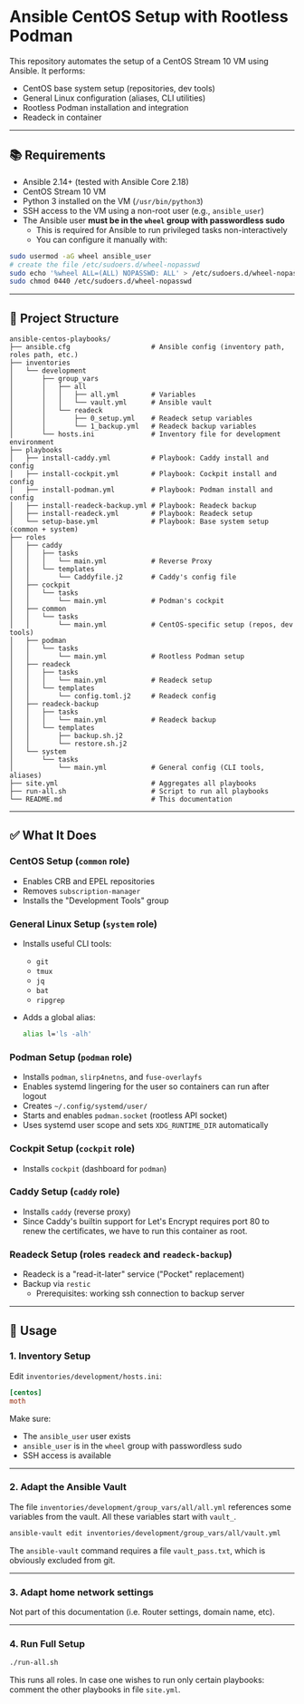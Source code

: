 # Ansible CentOS Setup with Rootless Podman

This repository automates the setup of a CentOS Stream 10 VM using Ansible. It performs:

- CentOS base system setup (repositories, dev tools)
- General Linux configuration (aliases, CLI utilities)
- Rootless Podman installation and integration
- Readeck in container

---

## 📚 Requirements

- Ansible 2.14+ (tested with Ansible Core 2.18)
- CentOS Stream 10 VM
- Python 3 installed on the VM (`/usr/bin/python3`)
- SSH access to the VM using a non-root user (e.g., `ansible_user`)
- The Ansible user **must be in the `wheel` group with passwordless sudo**
  - This is required for Ansible to run privileged tasks non-interactively
  - You can configure it manually with:

```bash
sudo usermod -aG wheel ansible_user
# create the file /etc/sudoers.d/wheel-nopasswd
sudo echo '%wheel ALL=(ALL) NOPASSWD: ALL' > /etc/sudoers.d/wheel-nopasswd
sudo chmod 0440 /etc/sudoers.d/wheel-nopasswd
```

---

## 📁 Project Structure

```text
ansible-centos-playbooks/
├── ansible.cfg                    # Ansible config (inventory path, roles path, etc.)
├── inventories
│   └── development
│       ├── group_vars
│       │   ├── all
│       │   │   ├── all.yml        # Variables
│       │   │   └── vault.yml      # Ansible vault
│       │   └── readeck
│       │       ├── 0_setup.yml    # Readeck setup variables
│       │       └── 1_backup.yml   # Readeck backup variables
│       └── hosts.ini              # Inventory file for development environment
├── playbooks
│   ├── install-caddy.yml          # Playbook: Caddy install and config
│   ├── install-cockpit.yml        # Playbook: Cockpit install and config
│   ├── install-podman.yml         # Playbook: Podman install and config
│   ├── install-readeck-backup.yml # Playbook: Readeck backup
│   ├── install-readeck.yml        # Playbook: Readeck setup
│   └── setup-base.yml             # Playbook: Base system setup (common + system)
├── roles
│   ├── caddy
│   │   ├── tasks
│   │   │   └── main.yml           # Reverse Proxy
│   │   └── templates
│   │       └── Caddyfile.j2       # Caddy's config file
│   ├── cockpit
│   │   └── tasks
│   │       └── main.yml           # Podman's cockpit
│   ├── common
│   │   └── tasks
│   │       └── main.yml           # CentOS-specific setup (repos, dev tools)
│   ├── podman
│   │   └── tasks
│   │       └── main.yml           # Rootless Podman setup
│   ├── readeck
│   │   ├── tasks
│   │   │   └── main.yml           # Readeck setup
│   │   └── templates
│   │       └── config.toml.j2     # Readeck config
│   ├── readeck-backup
│   │   ├── tasks
│   │   │   └── main.yml           # Readeck backup
│   │   └── templates
│   │       ├── backup.sh.j2
│   │       └── restore.sh.j2
│   └── system
│       └── tasks
│           └── main.yml           # General config (CLI tools, aliases)
├── site.yml                       # Aggregates all playbooks
├── run-all.sh                     # Script to run all playbooks
└── README.md                      # This documentation
```

---

## ✅ What It Does

### CentOS Setup (`common` role)

- Enables CRB and EPEL repositories
- Removes `subscription-manager`
- Installs the "Development Tools" group

### General Linux Setup (`system` role)

- Installs useful CLI tools:
  - `git`
  - `tmux`
  - `jq`
  - `bat`
  - `ripgrep`
- Adds a global alias:

  ```bash
  alias l='ls -alh'
  ```

### Podman Setup (`podman` role)

- Installs `podman`, `slirp4netns`, and `fuse-overlayfs`
- Enables systemd lingering for the user so containers can run after logout
- Creates `~/.config/systemd/user/`
- Starts and enables `podman.socket` (rootless API socket)
- Uses systemd user scope and sets `XDG_RUNTIME_DIR` automatically

### Cockpit Setup (`cockpit` role)

- Installs `cockpit` (dashboard for `podman`)

### Caddy Setup (`caddy` role)

- Installs `caddy` (reverse proxy)
- Since Caddy's builtin support for Let's Encrypt requires port 80 to renew the certificates, we have to run this container as root.

### Readeck Setup (roles `readeck` and `readeck-backup`)

- Readeck is a "read-it-later" service ("Pocket" replacement)
- Backup via `restic`
  - Prerequisites: working ssh connection to backup server

---

## 🚀 Usage

### 1. Inventory Setup

Edit `inventories/development/hosts.ini`:

```ini
[centos]
moth
```

Make sure:

- The `ansible_user` user exists
- `ansible_user` is in the `wheel` group with passwordless sudo
- SSH access is available

---

### 2. Adapt the Ansible Vault

The file `inventories/development/group_vars/all/all.yml` references some variables from the vault. All these variables start with `vault_`.

```bash
ansible-vault edit inventories/development/group_vars/all/vault.yml
```

The `ansible-vault` command requires a file `vault_pass.txt`, which is obviously excluded from git.

---

### 3. Adapt home network settings

Not part of this documentation (i.e. Router settings, domain name, etc).

---

### 4. Run Full Setup

```bash
./run-all.sh
```

This runs all roles. In case one wishes to run only certain playbooks: comment the other playbooks in file `site.yml`.
